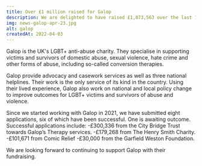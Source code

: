 ```yaml
---
title: Over £1 million raised for Galop
description: We are delighted to have raised £1,073,563 over the last 12 months to support LGBT+ survivors of domestic abuse, sexual violence and hate crimes.
img: news-galop-apr-23.jpg
alt: galop
createdAt: 2022-04-03
---
```


Galop is the UK's LGBT+ anti-abuse charity. They specialise in supporting victims and survivors of domestic abuse, sexual violence, hate crime and other forms of abuse, including so-called conversion therapies.

Galop provide advocacy and casework services as well as three national helplines. Their work is the only service of its kind in the country. Using their lived experience, Galop also work on national and local policy change to improve outcomes for LGBT+ victims and survivors of abuse and violence.

Since we started working with Galop in 2021, we have submitted eight applications, six of which have been successful. One is awaiting outcome. Successful applications include:
-£300,336 from the City Bridge Trust towards Galop’s Therapy services.
-£179,268 from The Henry Smith Charity.
-£101,671 from Comic Relief
-£30,000 from the Garfield Weston Foundation.

We are looking forward to continuing to support Galop with their fundraising.
